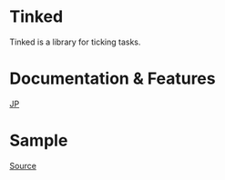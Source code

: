 # Tinked

Tinked is a library for ticking tasks.

# Documentation & Features

[JP](https://github.com/Bun133/Tinked/blob/main/JP.md)

# Sample

[Source](https://github.com/Bun133/Tinked/blob/main/sample/src/main/java/com/github/bun133/tinked/sampleplugin/Sampleplugin.kt)